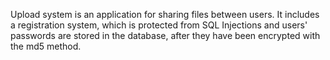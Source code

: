 Upload system is an application for sharing files between users. It includes a registration system, which is protected from SQL Injections and users' passwords are stored in the database, after they have been encrypted with the md5 method.
